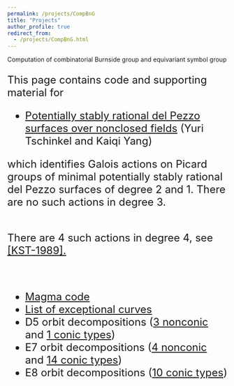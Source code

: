 ```yaml
---
permalink: /projects/CompBnG
title: "Projects"
author_profile: true
redirect_from: 
  - /projects/CompBnG.html
---
```


Computation of combinatorial Burnside group and equivariant symbol group





<font size="5">

This page contains code and supporting material for 

<ul>
<li>
<a href="http://www.cims.nyu.edu/~tschinke/papers/yuri/18h1dp/h1dp3.pdf">Potentially stably rational 
del Pezzo surfaces over nonclosed fields</a> (Yuri Tschinkel and Kaiqi Yang)
</ul>

which identifies Galois actions on Picard groups of minimal potentially stably rational 
del Pezzo surfaces of degree 2 and 1. There are no such actions in degree 3. 
<br>
<br>

There are 4 such actions in degree 4, see
<a href="http://www.numdam.org/item/MSMF_1989_2_37__1_0">[KST-1989].</a>  





<br>



<ul>
<li><a href="http://www.cims.nyu.edu/~tschinke/papers/yuri/18h1dp/magma/programs.html">Magma code</a></li>
<li><a href="http://www.cims.nyu.edu/~tschinke/papers/yuri/18h1dp/magma/list.html">List of exceptional curves</a></li>
<li> D5 orbit decompositions (<a href="http://www.cims.nyu.edu/~tschinke/papers/yuri/18h1dp/magma/d5-nonconic.html">3 nonconic</a>
and <a href="http://www.cims.nyu.edu/~tschinke/papers/yuri/18h1dp/magma/d5-conic.html">1 conic types</a>)</li>
<li>E7 orbit decompositions 
(<a href="http://www.cims.nyu.edu/~tschinke/papers/yuri/18h1dp/magma/e7-nonconic.html">4 nonconic</a> and 
<a href="http://www.cims.nyu.edu/~tschinke/papers/yuri/18h1dp/magma/e7-conic.html">14 conic types</a>)</li>
<li>E8 orbit decompositions (<a href="http://www.cims.nyu.edu/~tschinke/papers/yuri/18h1dp/magma/e8-conic.html">10 conic types</a>) </li>
</ul>

</font>

</body>
</html>





